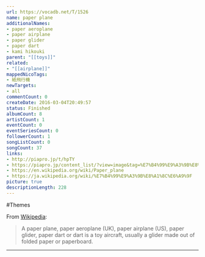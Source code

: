 ```yaml
---
url: https://vocadb.net/T/1526
name: paper plane
additionalNames: 
- paper aeroplane
- paper airplane
- paper glider
- paper dart
- kami hikouki
parent: "[[toys]]"
related:
- "[[airplane]]"
mappedNicoTags:
- 紙飛行機
newTargets:
- all
commentCount: 0
createDate: 2016-03-04T20:49:57
status: Finished
albumCount: 8
artistCount: 1
eventCount: 0
eventSeriesCount: 0
followerCount: 1
songListCount: 0
songCount: 37
links: 
- http://piapro.jp/t/hpTY
- https://piapro.jp/content_list/?view=image&tag=%E7%B4%99%E9%A3%9B%E8%A1%8C%E6%A9%9F
- https://en.wikipedia.org/wiki/Paper_plane
- https://ja.wikipedia.org/wiki/%E7%B4%99%E9%A3%9B%E8%A1%8C%E6%A9%9F
picture: true
descriptionLength: 228
---
```


#Themes

From [Wikipedia](https://en.wikipedia.org/wiki/Paper_plane):
>A paper plane, paper aeroplane (UK), paper airplane (US), paper glider, paper dart or dart is a toy aircraft, usually a glider made out of folded paper or paperboard.

---

